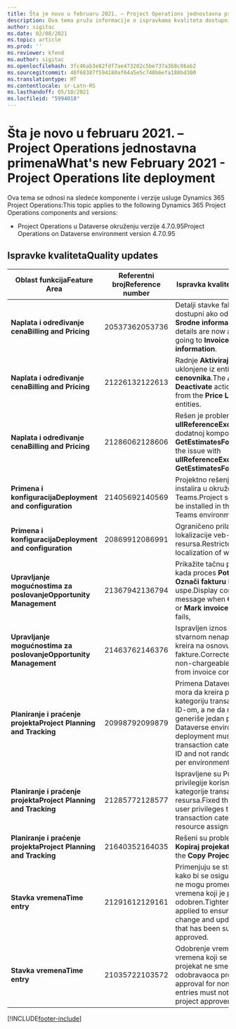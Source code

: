 ```yaml
---
title: Šta je novo u februaru 2021. – Project Operations jednostavna primena
description: Ova tema pruža informacije o ispravkama kvaliteta dostupnim u izdanju jednostavne primene usluge Project Operations za februar 2021.
author: sigitac
ms.date: 02/08/2021
ms.topic: article
ms.prod: ''
ms.reviewer: kfend
ms.author: sigitac
ms.openlocfilehash: 3fc46ab3e82fdf7ae473202c5be737a3b8c86ab2
ms.sourcegitcommit: 40f68387f594180af64a5e5c748b6efa188bd300
ms.translationtype: HT
ms.contentlocale: sr-Latn-RS
ms.lasthandoff: 05/10/2021
ms.locfileid: "5994018"
---
```

# <a name="whats-new-february-2021---project-operations-lite-deployment"></a><span data-ttu-id="1a05f-103">Šta je novo u februaru 2021. – Project Operations jednostavna primena</span><span class="sxs-lookup"><span data-stu-id="1a05f-103">What's new February 2021 - Project Operations lite deployment</span></span>

<span data-ttu-id="1a05f-104">Ova tema se odnosi na sledeće komponente i verzije usluge Dynamics 365 Project Operations:</span><span class="sxs-lookup"><span data-stu-id="1a05f-104">This topic applies to the following Dynamics 365 Project Operations components and versions:</span></span>

  - <span data-ttu-id="1a05f-105">Project Operations u Dataverse okruženju verzije 4.7.0.95</span><span class="sxs-lookup"><span data-stu-id="1a05f-105">Project Operations on Dataverse environment version 4.7.0.95</span></span>

## <a name="quality-updates"></a><span data-ttu-id="1a05f-106">Ispravke kvaliteta</span><span class="sxs-lookup"><span data-stu-id="1a05f-106">Quality updates</span></span>

| <span data-ttu-id="1a05f-107">**Oblast funkcija**</span><span class="sxs-lookup"><span data-stu-id="1a05f-107">**Feature Area**</span></span> | <span data-ttu-id="1a05f-108">**Referentni broj**</span><span class="sxs-lookup"><span data-stu-id="1a05f-108">**Reference number**</span></span> | <span data-ttu-id="1a05f-109">**Ispravka kvaliteta**</span><span class="sxs-lookup"><span data-stu-id="1a05f-109">**Quality update**</span></span> |
| --- | --- | --- |
| <span data-ttu-id="1a05f-110">**Naplata i određivanje cena**</span><span class="sxs-lookup"><span data-stu-id="1a05f-110">**Billing and Pricing**</span></span> | <span data-ttu-id="1a05f-111">2053736</span><span class="sxs-lookup"><span data-stu-id="1a05f-111">2053736</span></span> | <span data-ttu-id="1a05f-112">Detalji stavke fakture sada su dostupni ako odete na **Faktura** > **Srodne informacije**.</span><span class="sxs-lookup"><span data-stu-id="1a05f-112">Invoice line details are now accessible by going to **Invoice** > **Related information**.</span></span> |
| <span data-ttu-id="1a05f-113">**Naplata i određivanje cena**</span><span class="sxs-lookup"><span data-stu-id="1a05f-113">**Billing and Pricing**</span></span> | <span data-ttu-id="1a05f-114">2122613</span><span class="sxs-lookup"><span data-stu-id="1a05f-114">2122613</span></span> | <span data-ttu-id="1a05f-115">Radnje **Aktiviraj** i **Deaktiviraj** su uklonjene iz entiteta veze **cenovnika**.</span><span class="sxs-lookup"><span data-stu-id="1a05f-115">The **Activate** and **Deactivate** actions were removed from the **Price List** association entities.</span></span> |
| <span data-ttu-id="1a05f-116">**Naplata i određivanje cena**</span><span class="sxs-lookup"><span data-stu-id="1a05f-116">**Billing and Pricing**</span></span> | <span data-ttu-id="1a05f-117">2128606</span><span class="sxs-lookup"><span data-stu-id="1a05f-117">2128606</span></span> | <span data-ttu-id="1a05f-118">Rešen je problem sa **ullReferenceException** u dodatnoj komponenti **GetEstimatesForProject**.</span><span class="sxs-lookup"><span data-stu-id="1a05f-118">Resolved the issue with **ullReferenceException** in the **GetEstimatesForProject** plug-in.</span></span> |
| <span data-ttu-id="1a05f-119">**Primena i konfiguracija**</span><span class="sxs-lookup"><span data-stu-id="1a05f-119">**Deployment and configuration**</span></span> | <span data-ttu-id="1a05f-120">2140569</span><span class="sxs-lookup"><span data-stu-id="1a05f-120">2140569</span></span> | <span data-ttu-id="1a05f-121">Projektno rešenje ne sme da se instalira u okruženje Dataverse Teams.</span><span class="sxs-lookup"><span data-stu-id="1a05f-121">Project solution must not be installed in the Dataverse Teams environments.</span></span> |
| <span data-ttu-id="1a05f-122">**Primena i konfiguracija**</span><span class="sxs-lookup"><span data-stu-id="1a05f-122">**Deployment and configuration**</span></span> | <span data-ttu-id="1a05f-123">2086991</span><span class="sxs-lookup"><span data-stu-id="1a05f-123">2086991</span></span> | <span data-ttu-id="1a05f-124">Ograničeno prilagođavanje lokalizacije veb-resursa.</span><span class="sxs-lookup"><span data-stu-id="1a05f-124">Restricted customizing localization of web resources.</span></span> |
| <span data-ttu-id="1a05f-125">**Upravljanje mogućnostima za poslovanje**</span><span class="sxs-lookup"><span data-stu-id="1a05f-125">**Opportunity Management**</span></span> | <span data-ttu-id="1a05f-126">2136794</span><span class="sxs-lookup"><span data-stu-id="1a05f-126">2136794</span></span> | <span data-ttu-id="1a05f-127">Prikažite tačnu poruku o grešci kada proces **Potvrdi fakturu** ili **Označi fakturu kao plaćenu** ne uspe.</span><span class="sxs-lookup"><span data-stu-id="1a05f-127">Display correct error message when **Confirm invoice** or **Mark invoice as paid** process fails,</span></span> |
| <span data-ttu-id="1a05f-128">**Upravljanje mogućnostima za poslovanje**</span><span class="sxs-lookup"><span data-stu-id="1a05f-128">**Opportunity Management**</span></span> | <span data-ttu-id="1a05f-129">2146376</span><span class="sxs-lookup"><span data-stu-id="1a05f-129">2146376</span></span> | <span data-ttu-id="1a05f-130">Ispravljen iznos poreza u stvarnom nenaplativom iznosu se kreira na osnovu potvrde fakture.</span><span class="sxs-lookup"><span data-stu-id="1a05f-130">Corrected tax amount in a non-chargeable actual is created from invoice confirmation.</span></span> |
| <span data-ttu-id="1a05f-131">**Planiranje i praćenje projekta**</span><span class="sxs-lookup"><span data-stu-id="1a05f-131">**Project Planning and Tracking**</span></span> | <span data-ttu-id="1a05f-132">2099879</span><span class="sxs-lookup"><span data-stu-id="1a05f-132">2099879</span></span> | <span data-ttu-id="1a05f-133">Primena Dataverse okruženja mora da kreira podrazumevanu kategoriju transakcija sa statičkim ID-om, a ne da nasumično generiše jedan po okruženju.</span><span class="sxs-lookup"><span data-stu-id="1a05f-133">The Dataverse environment deployment must create a default transaction category with a static ID and not randomly generate one per environment.</span></span> |
| <span data-ttu-id="1a05f-134">**Planiranje i praćenje projekta**</span><span class="sxs-lookup"><span data-stu-id="1a05f-134">**Project Planning and Tracking**</span></span> | <span data-ttu-id="1a05f-135">2128577</span><span class="sxs-lookup"><span data-stu-id="1a05f-135">2128577</span></span> | <span data-ttu-id="1a05f-136">Ispravljene su Project Service privilegije korisnika za ažuriranje kategorije transakcije u dodeli resursa.</span><span class="sxs-lookup"><span data-stu-id="1a05f-136">Fixed the Project service user privileges to update the transaction category on a resource assignment.</span></span> |
| <span data-ttu-id="1a05f-137">**Planiranje i praćenje projekta**</span><span class="sxs-lookup"><span data-stu-id="1a05f-137">**Project Planning and Tracking**</span></span> | <span data-ttu-id="1a05f-138">2164035</span><span class="sxs-lookup"><span data-stu-id="1a05f-138">2164035</span></span> | <span data-ttu-id="1a05f-139">Rešeni su problemi sa funkcijom **Kopiraj projekat**.</span><span class="sxs-lookup"><span data-stu-id="1a05f-139">Fixed issues with the **Copy Project** function.</span></span> |
| <span data-ttu-id="1a05f-140">**Stavka vremena**</span><span class="sxs-lookup"><span data-stu-id="1a05f-140">**Time entry**</span></span> | <span data-ttu-id="1a05f-141">2129161</span><span class="sxs-lookup"><span data-stu-id="1a05f-141">2129161</span></span> | <span data-ttu-id="1a05f-142">Primenjuju se stroža ograničenja kako bi se osiguralo da korisnici ne mogu promeniti i ažurirati unos vremena koji je poslat ili odobren.</span><span class="sxs-lookup"><span data-stu-id="1a05f-142">Tighter restrictions are applied to ensure users can't change and update a time entry that has been submitted or approved.</span></span> |
| <span data-ttu-id="1a05f-143">**Stavka vremena**</span><span class="sxs-lookup"><span data-stu-id="1a05f-143">**Time entry**</span></span> | <span data-ttu-id="1a05f-144">2103572</span><span class="sxs-lookup"><span data-stu-id="1a05f-144">2103572</span></span> | <span data-ttu-id="1a05f-145">Odobrenje vremena za unose vremena koji se ne odnose na projekat ne sme tražiti ulogu odobravaoca projekta.</span><span class="sxs-lookup"><span data-stu-id="1a05f-145">Time approval for non-project time entries must not be looking for project approver role.</span></span> |


[!INCLUDE[footer-include](../../includes/footer-banner.md)]